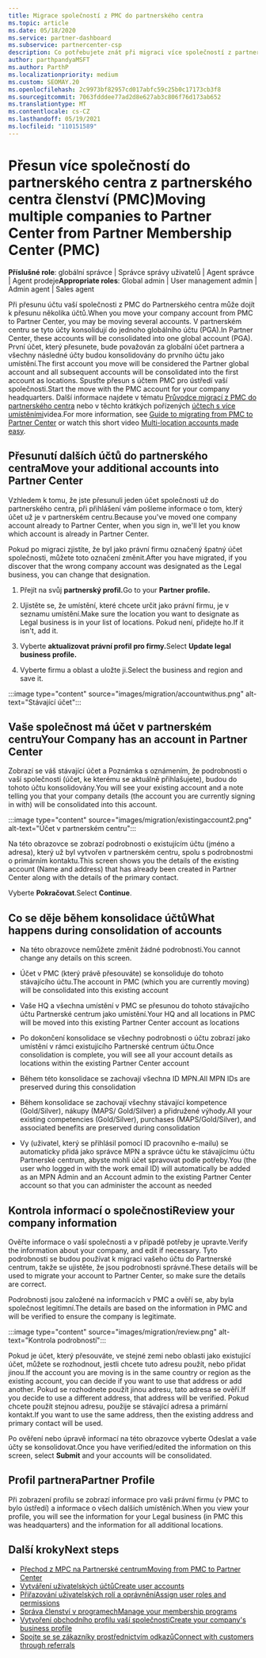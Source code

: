 ```yaml
---
title: Migrace společností z PMC do partnerského centra
ms.topic: article
ms.date: 05/18/2020
ms.service: partner-dashboard
ms.subservice: partnercenter-csp
description: Co potřebujete znát při migraci více společností z partnerského centra pro členství (PMC) do partnerského centra a jejich konsolidace na globální účet partnera.
author: parthpandyaMSFT
ms.author: ParthP
ms.localizationpriority: medium
ms.custom: SEOMAY.20
ms.openlocfilehash: 2c9973bf82957cd017abfc59c25b0c17173cb3f8
ms.sourcegitcommit: 7063fdddee77ad2d8e627ab3c806f76d173ab652
ms.translationtype: MT
ms.contentlocale: cs-CZ
ms.lasthandoff: 05/19/2021
ms.locfileid: "110151589"
---
```

# <a name="moving-multiple-companies-to-partner-center-from-partner-membership-center-pmc"></a><span data-ttu-id="bbc7d-103">Přesun více společností do partnerského centra z partnerského centra členství (PMC)</span><span class="sxs-lookup"><span data-stu-id="bbc7d-103">Moving multiple companies to Partner Center from Partner Membership Center (PMC)</span></span>

<span data-ttu-id="bbc7d-104">**Příslušné role**: globální správce | Správce správy uživatelů | Agent správce | Agent prodeje</span><span class="sxs-lookup"><span data-stu-id="bbc7d-104">**Appropriate roles**: Global admin | User management admin | Admin agent | Sales agent</span></span>

<span data-ttu-id="bbc7d-105">Při přesunu účtu vaší společnosti z PMC do Partnerského centra může dojít k přesunu několika účtů.</span><span class="sxs-lookup"><span data-stu-id="bbc7d-105">When you move your company account from PMC to Partner Center, you may be moving several accounts.</span></span> <span data-ttu-id="bbc7d-106">V partnerském centru se tyto účty konsolidují do jednoho globálního účtu (PGA).</span><span class="sxs-lookup"><span data-stu-id="bbc7d-106">In Partner Center, these accounts will be consolidated into one global account (PGA).</span></span> <span data-ttu-id="bbc7d-107">První účet, který přesunete, bude považován za globální účet partnera a všechny následné účty budou konsolidovány do prvního účtu jako umístění.</span><span class="sxs-lookup"><span data-stu-id="bbc7d-107">The first account you move will be considered the Partner global account and all subsequent accounts will be consolidated into the first account as locations.</span></span> <span data-ttu-id="bbc7d-108">Spusťte přesun s účtem PMC pro ústředí vaší společnosti.</span><span class="sxs-lookup"><span data-stu-id="bbc7d-108">Start the move with the PMC account for your company headquarters.</span></span> <span data-ttu-id="bbc7d-109">Další informace najdete v tématu [Průvodce migrací z PMC do partnerského centra](guide-to-migration.md) nebo v těchto krátkých pořízených [účtech s více umístěními](https://vimeo.com/290335248)videa.</span><span class="sxs-lookup"><span data-stu-id="bbc7d-109">For more information, see [Guide to migrating from PMC to Partner Center](guide-to-migration.md) or watch this short video [Multi-location accounts made easy](https://vimeo.com/290335248).</span></span>

## <a name="move-your-additional-accounts-into-partner-center"></a><span data-ttu-id="bbc7d-110">Přesunutí dalších účtů do partnerského centra</span><span class="sxs-lookup"><span data-stu-id="bbc7d-110">Move your additional accounts into Partner Center</span></span>

<span data-ttu-id="bbc7d-111">Vzhledem k tomu, že jste přesunuli jeden účet společnosti už do partnerského centra, při přihlášení vám pošleme informace o tom, který účet už je v partnerském centru.</span><span class="sxs-lookup"><span data-stu-id="bbc7d-111">Because you've moved one company account already to Partner Center, when you sign in, we'll let you know which account is already in Partner Center.</span></span>

<span data-ttu-id="bbc7d-112">Pokud po migraci zjistíte, že byl jako právní firmu označený špatný účet společnosti, můžete toto označení změnit.</span><span class="sxs-lookup"><span data-stu-id="bbc7d-112">After you have migrated, if you discover that the wrong company account was designated as the Legal business, you can change that designation.</span></span>

1. <span data-ttu-id="bbc7d-113">Přejít na svůj **partnerský profil.**</span><span class="sxs-lookup"><span data-stu-id="bbc7d-113">Go to your **Partner profile.**</span></span>

2. <span data-ttu-id="bbc7d-114">Ujistěte se, že umístění, které chcete určit jako právní firmu, je v seznamu umístění.</span><span class="sxs-lookup"><span data-stu-id="bbc7d-114">Make sure the location you want to designate as Legal business is in your list of locations.</span></span> <span data-ttu-id="bbc7d-115">Pokud není, přidejte ho.</span><span class="sxs-lookup"><span data-stu-id="bbc7d-115">If it isn't, add it.</span></span>

3. <span data-ttu-id="bbc7d-116">Vyberte **aktualizovat právní profil pro firmy.**</span><span class="sxs-lookup"><span data-stu-id="bbc7d-116">Select **Update legal business profile.**</span></span>

4. <span data-ttu-id="bbc7d-117">Vyberte firmu a oblast a uložte ji.</span><span class="sxs-lookup"><span data-stu-id="bbc7d-117">Select the business and region and save it.</span></span>

:::image type="content" source="images/migration/accountwithus.png" alt-text="Stávající účet":::

## <a name="your-company-has-an-account-in-partner-center"></a><span data-ttu-id="bbc7d-119">Vaše společnost má účet v partnerském centru</span><span class="sxs-lookup"><span data-stu-id="bbc7d-119">Your Company has an account in Partner Center</span></span>

<span data-ttu-id="bbc7d-120">Zobrazí se váš stávající účet a Poznámka s oznámením, že podrobnosti o vaší společnosti (účet, ke kterému se aktuálně přihlašujete), budou do tohoto účtu konsolidovány.</span><span class="sxs-lookup"><span data-stu-id="bbc7d-120">You will see your existing account and a note telling you that your company details (the account you are currently signing in with) will be consolidated into this account.</span></span>

:::image type="content" source="images/migration/existingaccount2.png" alt-text="Účet v partnerském centru":::

<span data-ttu-id="bbc7d-122">Na této obrazovce se zobrazí podrobnosti o existujícím účtu (jméno a adresa), který už byl vytvořen v partnerském centru, spolu s podrobnostmi o primárním kontaktu.</span><span class="sxs-lookup"><span data-stu-id="bbc7d-122">This screen shows you the details of the existing account (Name and address) that has already been created in Partner Center along with the details of the primary contact.</span></span>

<span data-ttu-id="bbc7d-123">Vyberte **Pokračovat**.</span><span class="sxs-lookup"><span data-stu-id="bbc7d-123">Select **Continue**.</span></span>

## <a name="what-happens-during-consolidation-of-accounts"></a><span data-ttu-id="bbc7d-124">Co se děje během konsolidace účtů</span><span class="sxs-lookup"><span data-stu-id="bbc7d-124">What happens during consolidation of accounts</span></span>

- <span data-ttu-id="bbc7d-125">Na této obrazovce nemůžete změnit žádné podrobnosti.</span><span class="sxs-lookup"><span data-stu-id="bbc7d-125">You cannot change any details on this screen.</span></span>

- <span data-ttu-id="bbc7d-126">Účet v PMC (který právě přesouváte) se konsoliduje do tohoto stávajícího účtu.</span><span class="sxs-lookup"><span data-stu-id="bbc7d-126">The account in PMC (which you are currently moving) will be consolidated into this existing account</span></span>

- <span data-ttu-id="bbc7d-127">Vaše HQ a všechna umístění v PMC se přesunou do tohoto stávajícího účtu Partnerské centrum jako umístění.</span><span class="sxs-lookup"><span data-stu-id="bbc7d-127">Your HQ and all locations in PMC will be moved into this existing Partner Center account as locations</span></span>

- <span data-ttu-id="bbc7d-128">Po dokončení konsolidace se všechny podrobnosti o účtu zobrazí jako umístění v rámci existujícího Partnerské centrum účtu.</span><span class="sxs-lookup"><span data-stu-id="bbc7d-128">Once consolidation is complete, you will see all your account details as locations within the existing Partner Center account</span></span>

- <span data-ttu-id="bbc7d-129">Během této konsolidace se zachovají všechna ID MPN.</span><span class="sxs-lookup"><span data-stu-id="bbc7d-129">All MPN IDs are preserved during this consolidation</span></span>

- <span data-ttu-id="bbc7d-130">Během konsolidace se zachovají všechny stávající kompetence (Gold/Silver), nákupy (MAPS/ Gold/Silver) a přidružené výhody.</span><span class="sxs-lookup"><span data-stu-id="bbc7d-130">All your existing competencies (Gold/Silver), purchases (MAPS/Gold/Silver), and associated benefits are preserved during consolidation</span></span>

- <span data-ttu-id="bbc7d-131">Vy (uživatel, který se přihlásil pomocí ID pracovního e-mailu) se automaticky přidá jako správce MPN a správce účtu ke stávajícímu účtu Partnerské centrum, abyste mohli účet spravovat podle potřeby.</span><span class="sxs-lookup"><span data-stu-id="bbc7d-131">You (the user who logged in with the work email ID) will automatically be added as an MPN Admin and an Account admin to the existing Partner Center account so that you can administer the account as needed</span></span>

## <a name="review-your-company-information"></a><span data-ttu-id="bbc7d-132">Kontrola informací o společnosti</span><span class="sxs-lookup"><span data-stu-id="bbc7d-132">Review your company information</span></span>

<span data-ttu-id="bbc7d-133">Ověřte informace o vaší společnosti a v případě potřeby je upravte.</span><span class="sxs-lookup"><span data-stu-id="bbc7d-133">Verify the information about your company, and edit if necessary.</span></span>  <span data-ttu-id="bbc7d-134">Tyto podrobnosti se budou používat k migraci vašeho účtu do Partnerské centrum, takže se ujistěte, že jsou podrobnosti správné.</span><span class="sxs-lookup"><span data-stu-id="bbc7d-134">These details will be used to migrate your account to Partner Center, so make sure the details are correct.</span></span>

<span data-ttu-id="bbc7d-135">Podrobnosti jsou založené na informacích v PMC a ověří se, aby byla společnost legitimní.</span><span class="sxs-lookup"><span data-stu-id="bbc7d-135">The details are based on the information in PMC and will be verified to ensure the company is legitimate.</span></span>


:::image type="content" source="images/migration/review.png" alt-text="Kontrola podrobností":::

<span data-ttu-id="bbc7d-137">Pokud je účet, který přesouváte, ve stejné zemi nebo oblasti jako existující účet, můžete se rozhodnout, jestli chcete tuto adresu použít, nebo přidat jinou.</span><span class="sxs-lookup"><span data-stu-id="bbc7d-137">If the account you are moving is in the same country or region as the existing account, you can decide if you want to use that address or add another.</span></span> <span data-ttu-id="bbc7d-138">Pokud se rozhodnete použít jinou adresu, tato adresa se ověří.</span><span class="sxs-lookup"><span data-stu-id="bbc7d-138">If you decide to use a different address, that address will be verified.</span></span> <span data-ttu-id="bbc7d-139">Pokud chcete použít stejnou adresu, použije se stávající adresa a primární kontakt.</span><span class="sxs-lookup"><span data-stu-id="bbc7d-139">If you want to use the same address, then the existing address and primary contact will be used.</span></span>

<span data-ttu-id="bbc7d-140">Po ověření nebo úpravě informací na této  obrazovce vyberte Odeslat a vaše účty se konsolidovat.</span><span class="sxs-lookup"><span data-stu-id="bbc7d-140">Once you have verified/edited the information on this screen, select **Submit** and your accounts will be consolidated.</span></span>

## <a name="partner-profile"></a><span data-ttu-id="bbc7d-141">Profil partnera</span><span class="sxs-lookup"><span data-stu-id="bbc7d-141">Partner Profile</span></span>

<span data-ttu-id="bbc7d-142">Při zobrazení profilu se zobrazí informace pro vaši právní firmu (v PMC to bylo ústředí) a informace o všech dalších umístěních.</span><span class="sxs-lookup"><span data-stu-id="bbc7d-142">When you view your profile, you will see the information for your Legal business (in PMC this was headquarters) and the information for all additional locations.</span></span>

## <a name="next-steps"></a><span data-ttu-id="bbc7d-143">Další kroky</span><span class="sxs-lookup"><span data-stu-id="bbc7d-143">Next steps</span></span>

- [<span data-ttu-id="bbc7d-144">Přechod z MPC na Partnerské centrum</span><span class="sxs-lookup"><span data-stu-id="bbc7d-144">Moving from PMC to Partner Center</span></span>](move-pmc-pc-map.md)
- [<span data-ttu-id="bbc7d-145">Vytváření uživatelských účtů</span><span class="sxs-lookup"><span data-stu-id="bbc7d-145">Create user accounts</span></span>](create-user-accounts-and-set-permissions.md)
- [<span data-ttu-id="bbc7d-146">Přiřazování uživatelských rolí a oprávnění</span><span class="sxs-lookup"><span data-stu-id="bbc7d-146">Assign user roles and permissions</span></span>](permissions-overview.md)
- [<span data-ttu-id="bbc7d-147">Správa členství v programech</span><span class="sxs-lookup"><span data-stu-id="bbc7d-147">Manage your membership programs</span></span>](renew-mpn-offers.md)
- [<span data-ttu-id="bbc7d-148">Vytvoření obchodního profilu vaší společnosti</span><span class="sxs-lookup"><span data-stu-id="bbc7d-148">Create your company's business profile</span></span>](create-a-marketing-profile.md)
- [<span data-ttu-id="bbc7d-149">Spojte se se zákazníky prostřednictvím odkazů</span><span class="sxs-lookup"><span data-stu-id="bbc7d-149">Connect with customers through referrals</span></span>](manage-leads.md)

